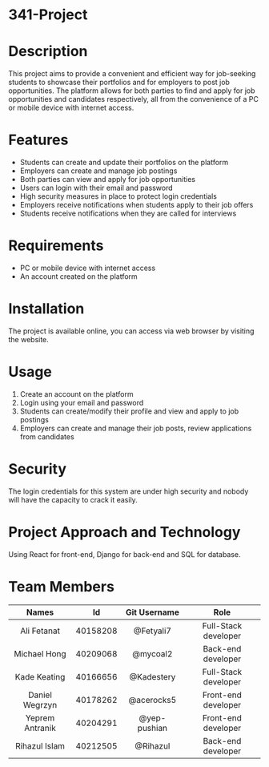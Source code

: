 # 341-Project
# Description
This project aims to provide a convenient and efficient way for job-seeking students to showcase their portfolios and for employers to post job opportunities. The platform allows for both parties to find and apply for job opportunities and candidates respectively, all from the convenience of a PC or mobile device with internet access.

# Features
- Students can create and update their portfolios on the platform
- Employers can create and manage job postings
- Both parties can view and apply for job opportunities
- Users can login with their email and password
- High security measures in place to protect login credentials
- Employers receive notifications when students apply to their job offers
- Students receive notifications when they are called for interviews

# Requirements
- PC or mobile device with internet access
- An account created on the platform

# Installation
The project is available online, you can access via web browser by visiting the website.

# Usage
1. Create an account on the platform
2. Login using your email and password
3. Students can create/modify their profile and view and apply to job postings
4. Employers can create and manage their job posts, review applications from candidates

# Security
The login credentials for this system are under high security and nobody will have the capacity to crack it easily.

# Project Approach and Technology
Using React for front-end, Django for back-end and SQL for database.

# Team Members
| Names | Id | Git Username | Role |
| :-: | :-: | :-: | :-: |
|Ali Fetanat|40158208|@Fetyali7|Full-Stack developer|
|Michael Hong|40209068|@mycoal2|Back-end developer|
|Kade Keating|40166656|@Kadestery|Full-Stack developer|
|Daniel Wegrzyn|40178262|@acerocks5|Front-end developer|
|Yeprem Antranik|40204291|@yep-pushian|Front-end developer|
|Rihazul Islam|40212505|@Rihazul|Back-end developer|